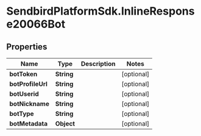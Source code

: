 # SendbirdPlatformSdk.InlineResponse20066Bot

## Properties

Name | Type | Description | Notes
------------ | ------------- | ------------- | -------------
**botToken** | **String** |  | [optional] 
**botProfileUrl** | **String** |  | [optional] 
**botUserid** | **String** |  | [optional] 
**botNickname** | **String** |  | [optional] 
**botType** | **String** |  | [optional] 
**botMetadata** | **Object** |  | [optional] 


